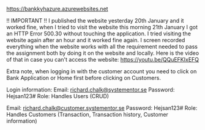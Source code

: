 https://bankkyhazure.azurewebsites.net

!! IMPORTANT !! 
I published the website yesterday 20th January and it worked fine, when I tried to visit the website this morning 21th January I got an HTTP Error 500.30 without touching the application.
I tried visiting the website again after an hour and it worked fine again. I screen recorded everything when the website works with all the requirement needed to pass the assignment both
by doing it on the website and locally. Here is the video of that in case you can't access the website: https://youtu.be/QQuEFKIxEFQ

Extra note, when logging in with the customer account you need to click on Bank Application or Home first before clicking on Customers. 

Login information:
Email: richard.chalk@systementor.se
Password: Hejsan123#
Role: Handles Users (CRUD)

Email: richard.chalk@customer.systementor.se
Password: Hejsan123#
Role: Handles Customers (Transaction, Transaction history, Customer information)
